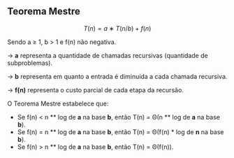 ## Teorema Mestre

$$T(n) = a ∗ T(n/b) + f(n)$$

Sendo a ≥ 1, b > 1 e f(n) não negativa.

→ **a** representa a quantidade de chamadas recursivas (quantidade de subproblemas).

→ **b** representa em quanto a entrada é diminuída a cada chamada recursiva.

→ **f(n)** representa o custo parcial de cada etapa da recursão.

O Teorema Mestre estabelece que:

- Se f(n) < n ** log de **a** na base **b**, então T(n) = Θ(n ** log de **a** na base **b**).
- Se f(n) = n ** log de **a** na base **b**, então T(n) = Θ(f(n) * log de **n** na base **b**).
- Se f(n) > n ** log de **a** na base **b**, então T(n) = Θ(f(n)).